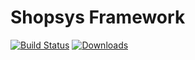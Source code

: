# Shopsys Framework

[![Build Status](https://travis-ci.org/shopsys/framework.svg?branch=master)](https://travis-ci.org/shopsys/framework)
[![Downloads](https://img.shields.io/packagist/dt/shopsys/framework.svg)](https://packagist.org/packages/shopsys/framework)
